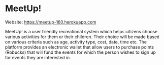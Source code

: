 # MeetUp!

Website: https://meetup-160.herokuapp.com

MeetUp! is a user friendly recreational system which helps citizens choose various activities for them or their children. Their choice will be made based on various criteria such as age, activity type, cost, date, time etc. The platform provides an electronic wallet that allow users to purchase points (Robucks) that will fund the events for which the person wishes to sign up for events they are interested in.
